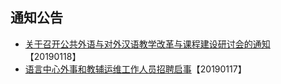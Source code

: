 ## 通知公告

+ [关于召开公共外语与对外汉语教学改革与课程建设研讨会的通知](docs/20190118)【20190118】
+ [语言中心外事和教辅运维工作人员招聘启事](docs/20190117)【20190117】
